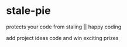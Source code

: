 # stale-pie
protects your code from staling || happy coding

add project ideas code and win exciting prizes
